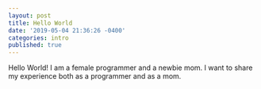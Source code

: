 ```yaml
---
layout: post
title: Hello World
date: '2019-05-04 21:36:26 -0400'
categories: intro
published: true
---
```


Hello World! I am a female programmer and a newbie mom. I want to share my experience both as a programmer and as a mom.
